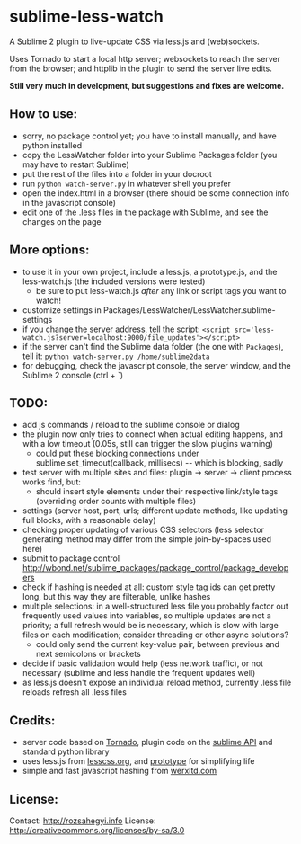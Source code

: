 
sublime-less-watch
==================

A Sublime 2 plugin to live-update CSS via less.js and (web)sockets.

Uses Tornado to start a local http server; websockets to reach the server from the browser; and httplib in the plugin to send the server live edits.

**Still very much in development, but suggestions and fixes are welcome.**

How to use:
-----------
- sorry, no package control yet; you have to install manually, and have python installed
- copy the LessWatcher folder into your Sublime Packages folder (you may have to restart Sublime)
- put the rest of the files into a folder in your docroot
- run `python watch-server.py` in whatever shell you prefer
- open the index.html in a browser (there should be some connection info in the javascript console)
- edit one of the .less files in the package with Sublime, and see the changes on the page

More options:
-------------
- to use it in your own project, include a less.js, a prototype.js, and the less-watch.js (the included versions were tested)
  - be sure to put less-watch.js _after_ any link or script tags you want to watch!
- customize settings in Packages/LessWatcher/LessWatcher.sublime-settings
- if you change the server address, tell the script: `<script src='less-watch.js?server=localhost:9000/file_updates'></script>`
- if the server can't find the Sublime data folder (the one with `Packages`), tell it: `python watch-server.py /home/sublime2data`
- for debugging, check the javascript console, the server window, and the Sublime 2 console (ctrl + `)


TODO:
-----

- add js commands / reload to the sublime console or dialog
- the plugin now only tries to connect when actual editing happens, and with a low timeout (0.05s, still can trigger the slow plugins warning)
  - could put these blocking connections under sublime.set_timeout(callback, millisecs) -- which is blocking, sadly
- test server with multiple sites and files: plugin -> server -> client process works find, but:
  - should insert style elements under their respective link/style tags (overriding order counts with multiple files)
- settings (server host, port, urls; different update methods, like updating full blocks, with a reasonable delay)
- checking proper updating of various CSS selectors (less selector generating method may differ from the simple join-by-spaces used here)
- submit to package control <http://wbond.net/sublime_packages/package_control/package_developers>
- check if hashing is needed at all: custom style tag ids can get pretty long, but this way they are filterable, unlike hashes
- multiple selections: in a well-structured less file you probably factor out frequently used values into variables, so multiple updates are not a priority; a full refresh would be is necessary, which is slow with large files on each modification; consider threading or other async solutions?
  - could only send the current key-value pair, between previous and next semicolons or brackets
- decide if basic validation would help (less network traffic), or not necessary (sublime and less handle the frequent updates well)
- as less.js doesn't expose an individual reload method, currently .less file reloads refresh all .less files

Credits:
--------

- server code based on [Tornado][1], plugin code on the [sublime API][2] and standard python library
- uses less.js from [lesscss.org][3], and [prototype][4] for simplifying life
- simple and fast javascript hashing from [werxltd.com][5]

License:
--------
Contact: <http://rozsahegyi.info>
License: <http://creativecommons.org/licenses/by-sa/3.0>


  [1]: http://www.tornadoweb.org/
  [2]: http://www.sublimetext.com/docs/2/api_reference.html
  [3]: http://lesscss.org/
  [4]: http://prototypejs.org/
  [5]: http://werxltd.com/wp/2010/05/13/javascript-implementation-of-javas-string-hashcode-method/
